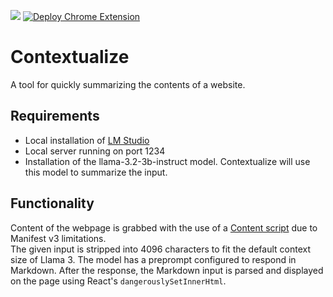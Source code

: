 [<img src="https://img.shields.io/github/v/release/tatupesonen/contextualize?logo=github">](https://github.com/tatupesonen/contextualize/releases/latest)
[![Deploy Chrome Extension](https://github.com/tatupesonen/contextualize/actions/workflows/deploy.yml/badge.svg)](https://github.com/tatupesonen/contextualize/actions/workflows/deploy.yml)

# Contextualize
A tool for quickly summarizing the contents of a website.

## Requirements
- Local installation of [LM Studio](https://lmstudio.ai/)
- Local server running on port 1234
- Installation of the llama-3.2-3b-instruct model. Contextualize will use this model to summarize the input.

## Functionality
Content of the webpage is grabbed with the use of a [Content script](https://developer.chrome.com/docs/extensions/develop/concepts/content-scripts) due to Manifest v3 limitations.  
The given input is stripped into 4096 characters to fit the default context size of Llama 3. The model has a preprompt configured to respond in Markdown. After the response, the Markdown input is parsed and displayed on the page using React's `dangerouslySetInnerHtml`.
